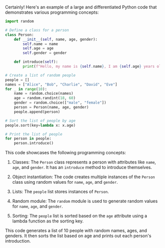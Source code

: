 Certainly! Here's an example of a large and differentiated Python code that demonstrates various programming concepts:

```python
import random

# Define a class for a person
class Person:
    def __init__(self, name, age, gender):
        self.name = name
        self.age = age
        self.gender = gender

    def introduce(self):
        print(f"Hello, my name is {self.name}, I am {self.age} years old and I am {self.gender}.")

# Create a list of random people
people = []
names = ["Alice", "Bob", "Charlie", "David", "Eve"]
for _ in range(10):
    name = random.choice(names)
    age = random.randint(18, 60)
    gender = random.choice(["male", "female"])
    person = Person(name, age, gender)
    people.append(person)

# Sort the list of people by age
people.sort(key=lambda x: x.age)

# Print the list of people
for person in people:
    person.introduce()
```

This code showcases the following programming concepts:

1. Classes: The `Person` class represents a person with attributes like `name`, `age`, and `gender`. It has an `introduce` method to introduce themselves.

2. Object instantiation: The code creates multiple instances of the `Person` class using random values for `name`, `age`, and `gender`.

3. Lists: The `people` list stores instances of `Person`.

4. Random module: The `random` module is used to generate random values for `name`, `age`, and `gender`.

5. Sorting: The `people` list is sorted based on the `age` attribute using a lambda function as the sorting key.

This code generates a list of 10 people with random names, ages, and genders. It then sorts the list based on age and prints out each person's introduction.